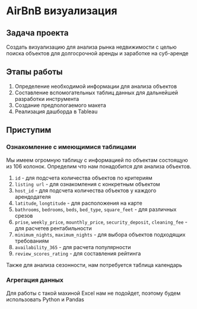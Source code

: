 # AirBnB визуализация

## Задача проекта

Создать визуализацию для анализа рынка недвижимости с целью поиска объектов для долгосрочной аренды и заработке на суб-аренде

## Этапы работы

1. Определение необходимой информации для анализа объектов
2. Составление вспомогательных таблиц данных для дальнейшей разработки инструмента
3. Создание предпологаемого макета
4. Реализация дашборда в Tableau

## Приступим

### Ознакомление с имеющимися таблицами

Мы имеем огромную таблицу с информацией по объектам состоящую из 106 колонок.
Определим что нам понадобится для анализа объектов.

1. `id` - для подсчета количества объектов по критериям
2. `listing url` - для ознакомления с конкретным объектом
3. `host_id` - для подсчета количества объектов у каждого арендодателя
4. `latitude`, `longtitude` - для расположения на карте
5. `bathrooms`, `bedrooms`, `beds`, `bed_type`, `square_feet` - для различных срезов
6. `prise`, `weekly_price`, `mounthly_price`, `security_deposit`, `cleaning_fee` - для расчетев рентабильности
7. `minimum_nights`, `maximum_nights` - для выбора объектов подходящих требованиям
8. `availability_365` - для расчета популярности
9. `review_scores_rating` - для составления рейтинга

Также для анализа сезонности, нам потребуется таблица календарь

### Агрегация данных

Для работы с такой махиной Excel нам не подойдет, поэтому будем использовать Python и Pandas
